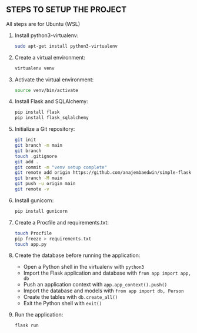 ## STEPS TO SETUP THE PROJECT
All steps are for Ubuntu (WSL)

1. Install python3-virtualenv:

   ```bash
   sudo apt-get install python3-virtualenv
   ```

2. Create a virtual environment:

   ```bash
   virtualenv venv
   ```

3. Activate the virtual environment:

   ```bash
   source venv/bin/activate
   ```

4. Install Flask and SQLAlchemy:

   ```bash
   pip install flask
   pip install flask_sqlalchemy
   ```

5. Initialize a Git repository:

   ```bash
   git init
   git branch -m main
   git branch
   touch .gitignore
   git add .
   git commit -m "venv setup complete"
   git remote add origin https://github.com/anajembaedwin/simple-flask-rest-api.git
   git branch -M main
   git push -u origin main
   git remote -v
   ```

6. Install gunicorn:

   ```bash
   pip install gunicorn
   ```

7. Create a Procfile and requirements.txt:

   ```bash
   touch Procfile
   pip freeze > requirements.txt
   touch app.py
   ```

8. Create the database before running the application:
    - Open a Python shell in the virtualenv with `python3`
    - Import the Flask application and database with `from app import app, db`
    - Push an application context with `app.app_context().push()`
    - Import the database and models with `from app import db, Person`
    - Create the tables with `db.create_all()`
    - Exit the Python shell with `exit()`

9. Run the application:

    ```bash
    flask run
    ```